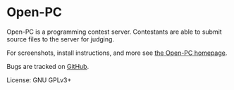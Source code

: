 Open-PC
=======

Open-PC is a programming contest server.  Contestants are able to submit source files to the server for judging.

For screenshots, install instructions, and more see [the Open-PC homepage](https://github.com/leachlife4/Open-PC).

Bugs are tracked on [GitHub](https://github.com/leachlife4/Open-PC).

License: GNU GPLv3+

